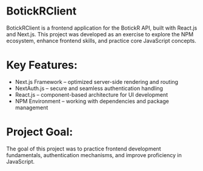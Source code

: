 # BotickRClient 
BotickRClient is a frontend application for the BotickR API, built with React.js and Next.js. This project was developed as an exercise to explore the NPM ecosystem, enhance frontend skills, and practice core JavaScript concepts.

# Key Features:
- Next.js Framework – optimized server-side rendering and routing
- NextAuth.js – secure and seamless authentication handling
- React.js – component-based architecture for UI development
- NPM Environment – working with dependencies and package management
# Project Goal:
The goal of this project was to practice frontend development fundamentals, authentication mechanisms, and improve proficiency in JavaScript.

